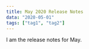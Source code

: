 ```yaml
---
title: May 2020 Release Notes
data: "2020-05-01"
tags: ["tag1", "tag2"]
---
```


I am the release notes for May.